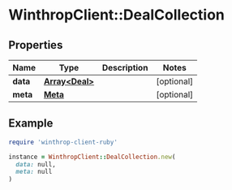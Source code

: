 # WinthropClient::DealCollection

## Properties

| Name | Type | Description | Notes |
| ---- | ---- | ----------- | ----- |
| **data** | [**Array&lt;Deal&gt;**](Deal.md) |  | [optional] |
| **meta** | [**Meta**](Meta.md) |  | [optional] |

## Example

```ruby
require 'winthrop-client-ruby'

instance = WinthropClient::DealCollection.new(
  data: null,
  meta: null
)
```

